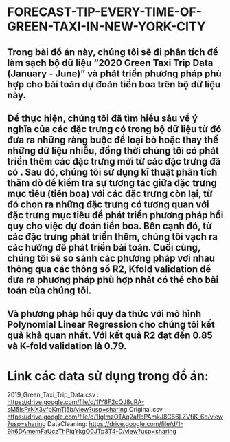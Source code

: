 # FORECAST-TIP-EVERY-TIME-OF-GREEN-TAXI-IN-NEW-YORK-CITY
## Trong bài đồ án này, chúng tôi sẽ đi phân tích để làm sạch bộ dữ liệu “2020 Green Taxi Trip Data (January - June)” và phát triển phương pháp phù hợp cho bài toán dự đoán tiền boa trên bộ dữ liệu này.
## Để thực hiện, chúng tôi đã tìm hiểu sâu về ý nghĩa của các đặc trưng có trong bộ dữ liệu từ đó đưa ra những ràng buộc để loại bỏ hoặc thay thế những dữ liệu nhiễu, đồng thời chúng tôi có phát triển thêm các đặc trưng mới từ các đặc trưng đã có . Sau đó, chúng tôi sử dụng kĩ thuật phân tích thăm dò để kiểm tra sự tương tác giữa đặc trưng mục tiêu (tiền boa) với các đặc trưng còn lại, từ đó chọn ra những đặc trưng có tương quan với đặc trưng mục tiêu để phát triển phương pháp hồi quy cho việc dự đoán tiền boa. Bên cạnh đó, từ các đặc trưng phát triển thêm, chúng tôi vạch ra các hướng để phát triển bài toán. Cuối cùng, chúng tôi sẽ so sánh các phương pháp vơi nhau thông qua các thông số R2, Kfold validation để đưa ra phương pháp phù hợp nhất có thể cho bài toán của chúng tôi.
## Và phương pháp hồi quy đa thức với mô hình Polynomial Linear Regression cho chúng tôi kết quả khả quan nhất. Với kết quả R2 đạt đến 0.85 và K-fold validation là 0.79.
# Link các data sử dụng trong đồ án:
2019_Green_Taxi_Trip_Data.csv : https://drive.google.com/file/d/1IY8F2cQJ8uRA-sM5IsPrNX3vfpKmTj5b/view?usp=sharing
Original.csv : https://drive.google.com/file/d/1IgImzOTAq2aflbPAmkJ8C66LZVfiK_6o/view?usp=sharing
DataCleaning: https://drive.google.com/file/d/1-9h6DAmemFaUczThPiqYkgO0JTp3T4-D/view?usp=sharing
